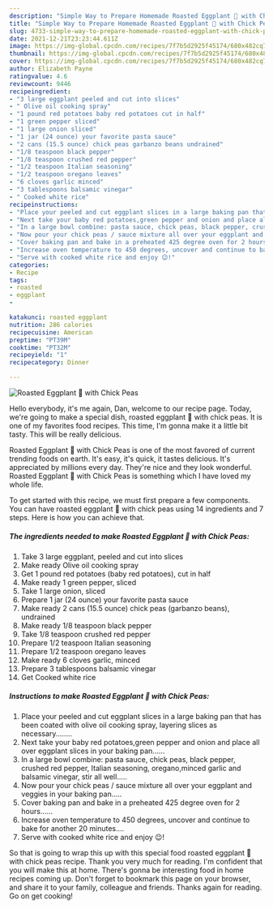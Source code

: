 ```yaml
---
description: "Simple Way to Prepare Homemade Roasted Eggplant 🍆 with Chick Peas"
title: "Simple Way to Prepare Homemade Roasted Eggplant 🍆 with Chick Peas"
slug: 4733-simple-way-to-prepare-homemade-roasted-eggplant-with-chick-peas
date: 2021-12-21T23:23:44.611Z
image: https://img-global.cpcdn.com/recipes/7f7b5d2925f45174/680x482cq70/roasted-eggplant-with-chick-peas-recipe-main-photo.jpg
thumbnail: https://img-global.cpcdn.com/recipes/7f7b5d2925f45174/680x482cq70/roasted-eggplant-with-chick-peas-recipe-main-photo.jpg
cover: https://img-global.cpcdn.com/recipes/7f7b5d2925f45174/680x482cq70/roasted-eggplant-with-chick-peas-recipe-main-photo.jpg
author: Elizabeth Payne
ratingvalue: 4.6
reviewcount: 9446
recipeingredient:
- "3 large eggplant peeled and cut into slices"
- " Olive oil cooking spray"
- "1 pound red potatoes baby red potatoes cut in half"
- "1 green pepper sliced"
- "1 large onion sliced"
- "1 jar (24 ounce) your favorite pasta sauce"
- "2 cans (15.5 ounce) chick peas garbanzo beans undrained"
- "1/8 teaspoon black pepper"
- "1/8 teaspoon crushed red pepper"
- "1/2 teaspoon Italian seasoning"
- "1/2 teaspoon oregano leaves"
- "6 cloves garlic minced"
- "3 tablespoons balsamic vinegar"
- " Cooked white rice"
recipeinstructions:
- "Place your peeled and cut eggplant slices in a large baking pan that has been coated with olive oil cooking spray, layering slices as necessary........"
- "Next take your baby red potatoes,green pepper and onion and place all over eggplant slices in your baking pan......"
- "In a large bowl combine: pasta sauce, chick peas, black pepper, crushed red pepper, Italian seasoning, oregano,minced garlic and balsamic vinegar, stir all well....."
- "Now pour your chick peas / sauce mixture all over your eggplant and veggies in your baking pan....."
- "Cover baking pan and bake in a preheated 425 degree oven for 2 hours......"
- "Increase oven temperature to 450 degrees, uncover and continue to bake for another 20 minutes...."
- "Serve with cooked white rice and enjoy 😉!"
categories:
- Recipe
tags:
- roasted
- eggplant
- 

katakunci: roasted eggplant  
nutrition: 286 calories
recipecuisine: American
preptime: "PT39M"
cooktime: "PT32M"
recipeyield: "1"
recipecategory: Dinner

---
```



![Roasted Eggplant 🍆 with Chick Peas](https://img-global.cpcdn.com/recipes/7f7b5d2925f45174/680x482cq70/roasted-eggplant-with-chick-peas-recipe-main-photo.jpg)

Hello everybody, it's me again, Dan, welcome to our recipe page. Today, we're going to make a special dish, roasted eggplant 🍆 with chick peas. It is one of my favorites food recipes. This time, I'm gonna make it a little bit tasty. This will be really delicious.



Roasted Eggplant 🍆 with Chick Peas is one of the most favored of current trending foods on earth. It's easy, it's quick, it tastes delicious. It's appreciated by millions every day. They're nice and they look wonderful. Roasted Eggplant 🍆 with Chick Peas is something which I have loved my whole life.


To get started with this recipe, we must first prepare a few components. You can have roasted eggplant 🍆 with chick peas using 14 ingredients and 7 steps. Here is how you can achieve that.

<!--inarticleads1-->

##### The ingredients needed to make Roasted Eggplant 🍆 with Chick Peas:

1. Take 3 large eggplant, peeled and cut into slices
1. Make ready  Olive oil cooking spray
1. Get 1 pound red potatoes (baby red potatoes), cut in half
1. Make ready 1 green pepper, sliced
1. Take 1 large onion, sliced
1. Prepare 1 jar (24 ounce) your favorite pasta sauce
1. Make ready 2 cans (15.5 ounce) chick peas (garbanzo beans), undrained
1. Make ready 1/8 teaspoon black pepper
1. Take 1/8 teaspoon crushed red pepper
1. Prepare 1/2 teaspoon Italian seasoning
1. Prepare 1/2 teaspoon oregano leaves
1. Make ready 6 cloves garlic, minced
1. Prepare 3 tablespoons balsamic vinegar
1. Get  Cooked white rice




<!--inarticleads2-->

##### Instructions to make Roasted Eggplant 🍆 with Chick Peas:

1. Place your peeled and cut eggplant slices in a large baking pan that has been coated with olive oil cooking spray, layering slices as necessary........
1. Next take your baby red potatoes,green pepper and onion and place all over eggplant slices in your baking pan......
1. In a large bowl combine: pasta sauce, chick peas, black pepper, crushed red pepper, Italian seasoning, oregano,minced garlic and balsamic vinegar, stir all well.....
1. Now pour your chick peas / sauce mixture all over your eggplant and veggies in your baking pan.....
1. Cover baking pan and bake in a preheated 425 degree oven for 2 hours......
1. Increase oven temperature to 450 degrees, uncover and continue to bake for another 20 minutes....
1. Serve with cooked white rice and enjoy 😉!




So that is going to wrap this up with this special food roasted eggplant 🍆 with chick peas recipe. Thank you very much for reading. I'm confident that you will make this at home. There's gonna be interesting food in home recipes coming up. Don't forget to bookmark this page on your browser, and share it to your family, colleague and friends. Thanks again for reading. Go on get cooking!
